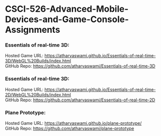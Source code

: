 # CSCI-526-Advanced-Mobile-Devices-and-Game-Console-Assignments

### Essentials of real-time 3D: <br>
Hosted Game URL: https://atharvaswami.github.io/Essentials-of-real-time-3D/WebGL%20Builds/index.html <br>
GitHub Repo: https://github.com/atharvaswami/Essentials-of-real-time-3D <br>

### Essentials of real-time 3D: <br>
Hosted Game URL: https://atharvaswami.github.io/Essentials-of-real-time-2D/WebGL%20Builds/index.html <br>
GitHub Repo: https://github.com/atharvaswami/Essentials-of-real-time-2D <br>



### Plane Prototype: <br>
Hosted Game URL: https://atharvaswami.github.io/plane-prototype/ <br>
GitHub Repo: https://github.com/atharvaswami/plane-prototype <br>
